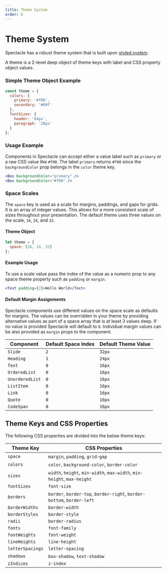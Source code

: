 ```yaml
---
title: Theme System
order: 6
---
```


<a name="theme-system"></a>

# Theme System

Spectacle has a robust theme system that is built upon [styled system](https://styled-system.com/theme-specification).

A theme is a 2-level deep object of theme keys with label and CSS property object values.

### Simple Theme Object Example

```js
const theme = {
  colors: {
    primary: '#f00',
    secondary: '#00f'
  },
  fontSizes: {
    header: '64px',
    paragraph: '28px'
  }
};
```

### Usage Example

Components in Spectacle can accept either a value label such as `primary` or a raw CSS value like `#f00`. The label `primary` returns `#f00` since the `backgroundColor` prop belongs in the `color` theme key.

```jsx
<Box backgroundColor="primary" />
<Box backgroundColor="#f00" />
```

<a name="space-scales"></a>

### Space Scales

The `space` key is used as a scale for margins, paddings, and gaps for grids. It is an array of integer values. This allows for a more consistent scale of sizes throughout your presentation. The default theme uses three values on the scale, `16`, `24`, and `32`.

#### Theme Object

```jsx
let theme = {
  space: [16, 24, 32]
};
```

#### Example Usage

To use a scale value pass the index of the value as a numeric prop to any space theme property such as `padding` or `margin`.

```jsx
<Text padding={2}>Hello World</Text>
```

#### Default Margin Assignments

Spectacle components use different values on the space scale as defaults for margins. The values can be overridden in your theme by providing alternative values as part of a space array that is at least 3 values deep. If no value is provided Spectacle will default to `0`. Individual margin values can be also provided as `margin` props to the component.

| Component       | Default Space Index | Default Theme Value |
| --------------- | ------------------- | ------------------- |
| `Slide`         | `2`                 | `32px`              |
| `Heading`       | `1`                 | `24px`              |
| `Text`          | `0`                 | `16px`              |
| `OrderedList`   | `0`                 | `16px`              |
| `UnorderedList` | `0`                 | `16px`              |
| `ListItem`      | `0`                 | `16px`              |
| `Link`          | `0`                 | `16px`              |
| `Quote`         | `0`                 | `16px`              |
| `CodeSpan`      | `0`                 | `16px`              |

<a name="theme-keys-css-props"></a>

## Theme Keys and CSS Properties

The following CSS properties are divided into the below theme keys:

| Theme Key        | CSS Properties                                                          |
| ---------------- | ----------------------------------------------------------------------- |
| `space`          | `margin`, `padding`, `grid-gap`                                         |
| `colors`         | `color`, `background-color`, `border-color`                             |
| `sizes`          | `width`, `height`, `min-width`, `max-width`, `min-height`, `max-height` |
| `fontSizes`      | `font-size`                                                             |
| `borders`        | `border`, `border-top`, `border-right`, `border-bottom`, `border-left`  |
| `borderWidths`   | `border-width`                                                          |
| `borderStyles`   | `border-style`                                                          |
| `radii`          | `border-radius`                                                         |
| `fonts`          | `font-family`                                                           |
| `fontWeights`    | `font-weight`                                                           |
| `lineHeights`    | `line-height`                                                           |
| `letterSpacings` | `letter-spacing`                                                        |
| `shadows`        | `box-shadow`, `text-shadow`                                             |
| `zIndices`       | `z-index`                                                               |
